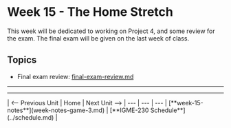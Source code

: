 # Week 15 - The Home Stretch
This week will be dedicated to working on Project 4, and some review for the exam. The final exam will be given on the last week of class.

## Topics
- Final exam review: [final-exam-review.md](../exams/final-exam-review.md)

<hr><hr>
| <-- Previous Unit | Home | Next Unit -->
| --- | --- | --- 
| [**week-15-notes**](week-notes-game-3.md)     |  [**IGME-230 Schedule**](../schedule.md) | &nbsp;
